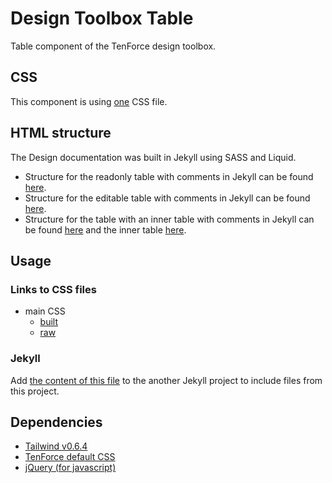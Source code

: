 # Design Toolbox Table

Table component of the TenForce design toolbox.

## CSS

This component is using [one](https://github.com/tenforce/design-toolbox-table/blob/master/docs/sass/style.scss) CSS file.

## HTML structure

The Design documentation was built in Jekyll using SASS and Liquid.

- Structure for the readonly table with comments in Jekyll can be found [here](https://github.com/tenforce/design-toolbox-table/blob/master/docs/_includes/blocks/toolbox-table/toolbox-table-readonly.html).
- Structure for the editable table with comments in Jekyll can be found [here](https://github.com/tenforce/design-toolbox-table/blob/master/docs/_includes/blocks/toolbox-table/toolbox-table-editable.html).
- Structure for the table with an inner table with comments in Jekyll can be found [here](https://github.com/tenforce/design-toolbox-table/blob/master/docs/_includes/blocks/toolbox-table/toolbox-table.html) and the inner table [here](https://github.com/tenforce/design-toolbox-table/blob/master/docs/_includes/blocks/toolbox-table/toolbox-table-inner.html).

## Usage
### Links to CSS files
- main CSS
  - [built](https://tenforce.github.io/design-toolbox-table/sass/style.css)
  - [raw](https://github.com/tenforce/design-toolbox-table/blob/master/docs/sass/style.scss)

### Jekyll
Add [the content of this file](https://github.com/tenforce/design-toolbox-table/tree/master/docs/import/include-table.html) to the another Jekyll project to include files from this project.

## Dependencies
- [Tailwind v0.6.4](https://tailwindcss.com)
- [TenForce default CSS](https://github.com/tenforce/design-toolbox-default-css)
- [jQuery (for javascript)](https://jquery.com)
